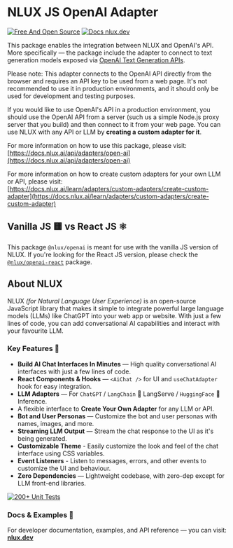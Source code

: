 # NLUX JS OpenAI Adapter

[![Free And Open Source](https://img.shields.io/badge/Free%20%26%20Open%20Source-%2348c342)](https://github.com/nluxai/nlux) [![Docs nlux.dev](https://img.shields.io/badge/Docs_Website-nlux.dev-%23fa896b)](https://nlux.dev)

This package enables the integration between NLUX and OpenAI's API.  
More specifically ― the package include the adapter to connect to text generation models exposed
via [OpenAI Text Generation APIs](https://platform.openai.com/docs/guides/text-generation).

Please note: This adapter connects to the OpenAI API directly from the browser and requires an API key
to be used from a web page. It's not recommended to use it in production environments, and it should only
be used for development and testing purposes.

If you would like to use OpenAI's API in a production environment, you should use the OpenAI API from a server
(such us a simple Node.js proxy server that you build) and then connect to it from your web page. You can use
NLUX with any API or LLM by **creating a custom adapter for it**.

For more information on how to use this package, please visit:  
[https://docs.nlux.ai/api/adapters/open-ai](https://docs.nlux.ai/api/adapters/open-ai)

For more information on how to create custom adapters for your own LLM or API, please visit:  
[https://docs.nlux.ai/learn/adapters/custom-adapters/create-custom-adapter](https://docs.nlux.ai/learn/adapters/custom-adapters/create-custom-adapter)

## Vanilla JS 🟨 vs React JS ⚛️

This package `@nlux/openai` is meant for use with the vanilla JS version of NLUX.
If you're looking for the React JS version, please check
the [`@nlux/openai-react`](https://www.npmjs.com/package/@nlux/openai-react) package.

## About NLUX

NLUX _(for Natural Language User Experience)_ is an open-source JavaScript library that makes it simple to integrate
powerful large language models (LLMs) like ChatGPT into your web app or website. With just a few lines of code, you
can add conversational AI capabilities and interact with your favourite LLM.

### Key Features 🌟

* **Build AI Chat Interfaces In Minutes** ― High quality conversational AI interfaces with just a few lines of code.
* **React Components & Hooks** ― `<AiChat />` for UI and `useChatAdapter` hook for easy integration.
* **LLM Adapters** ― For `ChatGPT` / `LangChain` 🦜 LangServe / `HuggingFace` 🤗 Inference.
* A flexible interface to **Create Your Own Adapter** for any LLM or API.
* **Bot and User Personas** ― Customize the bot and user personas with names, images, and more.
* **Streaming LLM Output** ― Stream the chat response to the UI as it's being generated.
* **Customizable Theme** - Easily customize the look and feel of the chat interface using CSS variables.
* **Event Listeners** - Listen to messages, errors, and other events to customize the UI and behaviour.
* **Zero Dependencies** ― Lightweight codebase, with zero-dep except for LLM front-end libraries.

[![200+ Unit Tests](https://github.com/nluxai/nlux/actions/workflows/run-all-tests.yml/badge.svg)](https://github.com/nluxai/nlux/actions/workflows/run-all-tests.yml)

### Docs & Examples 📖

For developer documentation, examples, and API reference ― you can visit: **[nlux.dev](https://nlux.dev/)**
